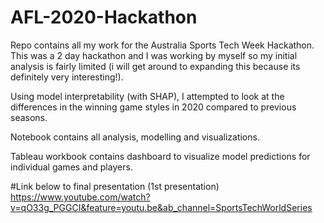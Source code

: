 # AFL-2020-Hackathon
Repo contains all my work for the Australia Sports Tech Week Hackathon. 
This was a 2 day hackathon and I was working by myself so my initial analysis is fairly limited (i will get around to expanding this because its definitely very interesting!).

Using model interpretability (with SHAP), I attempted to look at the differences in the winning game styles in 2020 compared to previous seasons.

Notebook contains all analysis, modelling and visualizations.

Tableau workbook contains dashboard to visualize model predictions for individual games and players.

#Link below to final presentation (1st presentation)
https://www.youtube.com/watch?v=qO33g_PGGCI&feature=youtu.be&ab_channel=SportsTechWorldSeries
